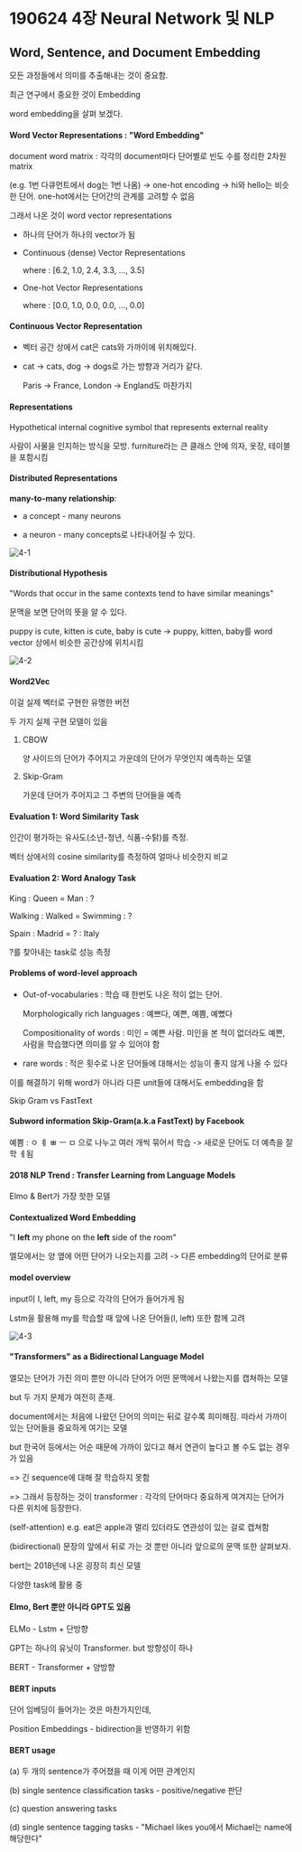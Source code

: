 # 190624 4장 Neural Network 및 NLP

## Word, Sentence, and Document Embedding

모든 과정들에서 의미를 추출해내는 것이 중요함.

최근 연구에서 중요한 것이 Embedding

word embedding을 살펴 보겠다.



#### Word Vector Representations : "Word Embedding"

document word matrix : 각각의 document마다 단어별로 빈도 수를 정리한 2차원 matrix

(e.g. 1번 다큐먼트에서 dog는 1번 나옴) -> one-hot encoding -> hi와 hello는 비슷한 단어. one-hot에서는 단어간의 관계를 고려할 수 없음

그래서 나온 것이 word vector representations

- 하나의 단어가 하나의 vector가 됨

- Continuous (dense) Vector Representations

  where : [6.2, 1.0, 2.4, 3.3, ..., 3.5]

- One-hot Vector Representations

  where : [0.0, 1.0, 0.0, 0.0, ..., 0.0]



#### Continuous Vector Representation

- 벡터 공간 상에서 cat은 cats와 가까이에 위치해있다.

- cat -> cats, dog -> dogs로 가는 방향과 거리가 같다.

  Paris -> France, London -> England도 마찬가지



#### Representations

Hypothetical internal cognitive symbol that represents external reality

사람이 사물을 인지하는 방식을 모방. furniture라는 큰 클래스 안에 의자, 옷장, 테이블을 포함시킴



#### Distributed Representations

**many-to-many relationship**:

- a concept - many neurons

- a neuron - many concepts로 나타내어질 수 있다.

![4-1](.\4-1.png)



#### Distributional Hypothesis

"Words that occur in the same contexts tend to have similar meanings"

문맥을 보면 단어의 뜻을 알 수 있다.

puppy is cute, kitten is cute, baby is cute -> puppy, kitten, baby를 word vector 상에서 비슷한 공간상에 위치시킴

![4-2](.\4-2.png)



#### Word2Vec

이걸 실제 벡터로 구현한 유명한 버전

두 가지 실제 구현 모델이 있음

1. CBOW

   양 사이드의 단어가 주어지고 가운데의 단어가 무엇인지 예측하는 모델

2. Skip-Gram

   가운데 단어가 주어지고 그 주변의 단어들을 예측



#### Evaluation 1: Word Similarity Task

인간이 평가하는 유사도(소년-청년, 식품-수탉)를 측정.

벡터 상에서의 cosine similarity를 측정하여 얼마나 비슷한지 비교



#### Evaluation 2: Word Analogy Task

King : Queen = Man : ?

Walking : Walked = Swimming : ?

Spain : Madrid = ? : Italy

?를 찾아내는 task로 성능 측정



#### Problems of word-level approach

- Out-of-vocabularies : 학습 때 한번도 나온 적이 없는 단어.

  Morphologically rich languages : 예쁘다, 예쁜, 예쁨, 예뻤다

  Compositionality of words : 미인 = 예쁜 사람. 미인을 본 적이 없더라도 예쁜, 사람을 학습했다면 의미를 알 수 있어야 함

- rare words : 적은 횟수로 나온 단어들에 대해서는 성능이 좋지 않게 나올 수 있다



이를 해결하기 위해 word가 아니라 다른 unit들에 대해서도 embedding을 함

Skip Gram vs FastText

#### Subword information Skip-Gram(a.k.a FastText) by Facebook

예쁨 : ㅇ ㅖ ㅃ ㅡ ㅁ 으로 나누고 여러 개씩 묶어서 학습 -> 새로운 단어도 더 예측을 잘학 ㅔ됨





#### 2018 NLP Trend : Transfer Learning from Language Models

Elmo & Bert가 가장 핫한 모델



#### Contextualized Word Embedding

"I **left** my phone on the **left** side of the room"

엘모에서는 양 옆에 어떤 단어가 나오는지를 고려 -> 다른 embedding의 단어로 분류



#### model overview

input이 I, left, my 등으로 각각의 단어가 들어가게 됨

Lstm을 활용해 my를 학습할 때 앞에 나온 단어들(I, left) 또한 함께 고려

![4-3](.\4-3.png)



#### "Transformers" as a Bidirectional Language Model

엘모는 단어가 가진 의미 뿐만 아니라 단어가 어떤 문맥에서 나왔는지를 캡쳐하는 모델

but 두 가지 문제가 여전히 존재.

document에서는 처음에 나왔던 단어의 의미는 뒤로 갈수록 희미해짐. 따라서 가까이 있는 단어들을 중요하게 여기는 모델

but 한국어 등에서는 어순 때문에 가까이 있다고 해서 연관이 높다고 볼 수도 없는 경우가 있음

=> 긴 sequence에 대해 잘 학습하지 못함

=> 그래서 등장하는 것이 transformer : 각각의 단어마다 중요하게 여겨지는 단어가 다른 위치에 등장한다.

(self-attention) e.g. eat은 apple과 멀리 있더라도 연관성이 있는 걸로 캡쳐함

(bidirectional) 문장의 앞에서 뒤로 가는 것 뿐만 아니라 앞으로의 문맥 또한 살펴보자.



bert는 2018년에 나온 굉장히 최신 모델

다양한 task에 활용 중



#### Elmo, Bert 뿐만 아니라 GPT도 있음

ELMo - Lstm + 단방향

GPT는 하나의 유닛이 Transformer. but 방향성이 하나

BERT - Transformer + 양방향



#### BERT inputs

단어 임베딩이 들어가는 것은 마찬가지인데,

Position Embeddings - bidirection을 반영하기 위함



#### BERT usage

(a) 두 개의 sentence가 주어졌을 때 이게 어떤 관계인지

(b) single sentence classification tasks - positive/negative 판단

(c) question answering tasks

(d) single sentence tagging tasks - "Michael likes you에서 Michael는 name에 해당한다"